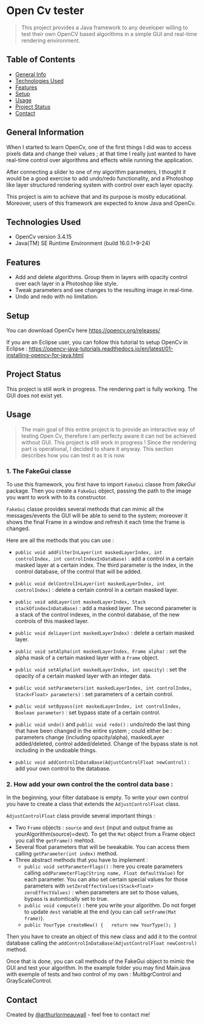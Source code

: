 # Open Cv tester

> This project provides a Java framework to any developer willing to test their own OpenCV based algorithms in a simple GUI and real-time rendering environment.

## Table of Contents
* [General Info](#general-information)
* [Technologies Used](#technologies-used)
* [Features](#features)
* [Setup](#setup)
* [Usage](#usage)
* [Project Status](#project-status)
* [Contact](#contact)


## General Information

When I started to learn OpenCv, one of the first things I did was to access pixels data and change their values ; at that time I really just wanted to have real-time control over algorithms and effects while running the application.

After connecting a slider to one of my algorithm parameters, I thought it would be a good exercise to add undo/redo functionality, and a Photoshop like layer structured rendering system with control over each layer opacity.

This project is aim to achieve that and its purpose is mostly educational. Moreover, users of this framework are expected to know Java and OpenCv.


## Technologies Used

- OpenCv version 3.4.15
- Java(TM) SE Runtime Environment (build 16.0.1+9-24)


## Features
- Add and delete algorithms. Group them in layers with opacity control over each layer in a Photoshop like style.
- Tweak parameters and see changes to the resulting image in real-time.
- Undo and redo with no limitation.


## Setup
You can download OpenCv here https://opencv.org/releases/

If you are an Eclipse user, you can follow this tutorial to setup OpenCv in Eclipse :
https://opencv-java-tutorials.readthedocs.io/en/latest/01-installing-opencv-for-java.html


## Project Status
This project is still work in progress.
The rendering part is fully working. The GUI does not exist yet.


## Usage

>The main goal of this entire project is to provide an interactive way of testing Open Cv, therefore I am perfecty aware it can not be achieved without GUI. This project is still work in progress !
Since the rendering part is operational, I decided to share it anyway. This section describes how you can test it as it is now.

### 1. The FakeGui classe

To use this framework, you first have to import `FakeGui` classe from *fakeGui* package. Then you create a `FakeGui` object, passing the path to the image you want to work with to its constructor.

`FakeGui` classe provides several methods that can mimic all the messages/events the GUI will be able to send to the system; moreover it shows the final Frame in a window and refresh it each time the frame is changed.

Here are all the methods that you can use :

- `public void addFilterInLayer(int maskedLayerIndex, int controlIndex, int controlIndexInDataBase)` : add a control in a certain masked layer at a certain index. The third parameter is the index, in the control database, of the control that will be added.

- `public void delControlInLayer(int maskedLayerIndex, int controlIndex)` : delete a certain control in a certain masked layer.

- `public void addLayer(int maskedLayerIndex, Stack stackOfindexInDataBase)` : add a masked layer. The second parameter is a stack of the control indexes, in the control database, of the new controls of this masked layer.

- `public void delLayer(int maskedLayerIndex)` : delete a certain masked layer.

- `public void setAlpha(int maskedLayerIndex, Frame alpha)` 	: set the alpha mask of a certain masked layer with a `Frame` object.

- `public void setAlpha(int maskedLayerIndex, int opacity)` : set the opacity of a certain masked layer with an integer data.

- `public void setParameters(int maskedLayerIndex, int controlIndex, Stack<Float> parameters)` : set parameters of a certain control.

- `public void setBypass(int maskedLayerIndex, int controlIndex, Boolean parameter)` : set bypass state of a certain control. 

- `public void undo()` and  `public void redo()`  : undo/redo the last thing that have been changed in the entire system ; could either be : parameters change (including opacity/alpha), maskedLayer added/deleted, control added/deleted. Change of the bypass state is not including in the undoable things.

- `public void addControlInDataBase(AdjustControlFloat newControl)` : add your own control to the database.


### 2. How add your own control the the control data base :

In the beginning, your filter database is empty. 
To write your own control you have to create a class that extends the `AdjustControlFloat` class.

`AdjustControlFloat` class provide several important things : 
* Two `Frame` objects : `source` and `dest` (input and output frame as yourAlgorithm(source)=dest). To get the `Mat` object from a Frame object you call the `getFrame()` mehtod.
* Several float parameters that will be tweakable. You can access them calling `getParameter(int index)` method.
* Three abstract methods that you have to implement : 
  * `public void setParameterFlags()` : here you create parameters calling `addParameterFlag(String name, Float defaultValue)` for each parameter. You can also set certain special values for those parameters with `setZeroEffectValues(Stack<Float> zeroEffectValues)` : when parameters are set to those values, bypass is automtically set to true.
  * `public void compute()` : here you write your algorithm. Do not forget to update `dest` variable at the end (you can call `setFrame(Mat frame)`).
  * `public YourType createNew() {	
		return new YourType();
	}`

Then you have to create an object of this new class and add it to the control database calling the `addControlInDataBase(AdjustControlFloat newControl)` method.

Once that is done, you can call methods of the FakeGui object to mimic the GUI and test your algorithm.
In the example folder you may find Main.java with exemple of tests and two control of my own : MultbgrControl and GrayScaleControl. 


## Contact
Created by [@arthurlormeauwall](https://github.com/arthurlormeauwall) - feel free to contact me!



